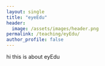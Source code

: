 ```yaml
---
layout: single
title: "eyeEdu"
header:
  image: /assets/images/header.png
permalink: /teaching/eyEdu/
author_profile: false
---
```



hi this is about eyEdu
